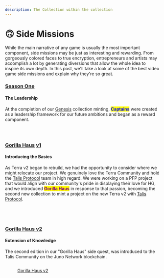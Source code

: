 ```yaml
---
description: The Collection within the collection
---
```


# 🙃 Side Missions

While the main narrative of any game is usually the most important component, side missions may be just as interesting and rewarding. From gorgeously colored faces to true encryption, entrepreneurs and artists may accomplish a lot by generating diversions that allow the whole idea to inspire its own depth. In this post, we'll take a look at some of the best video game side missions and explain why they're so great.

### [Season One](season-one.md)

#### The Leadership

At the completion of our [Genesis](../../genesis.md) collection minting, <mark style="color:blue;">**Captains**</mark> were created as a leadership framework for our future ambitions and began as a reward component.

<div>

<figure><img src="../../../../.gitbook/assets/4.png" alt=""><figcaption></figcaption></figure>

 

<figure><img src="../../../../.gitbook/assets/5 (5).png" alt=""><figcaption></figcaption></figure>

 

<figure><img src="../../../../.gitbook/assets/6 (4).png" alt=""><figcaption></figcaption></figure>

</div>

### [Gorilla Haus](gorilla-haus.md) [v1](./#season-one)

#### Introducing the Basics

As Terra v2 began to rebuild, we had the opportunity to consider where we might relocate our project. We genuinely love the Terra Community and hold the [Talis Protocol](https://terra.art) team in high regard. We were working on a PFP project that would align with our community's pride in displaying their love for HG, and we introduced <mark style="color:purple;">**Gorilla Haus**</mark> in response to that passion, becoming the second new collection to mint a project on the new Terra v2 with [Talis Protocol](https://talis.art).

<div>

<figure><img src="../../../../.gitbook/assets/44 (2).png" alt=""><figcaption></figcaption></figure>

 

<figure><img src="../../../../.gitbook/assets/43 (2).png" alt=""><figcaption></figcaption></figure>

 

<figure><img src="../../../../.gitbook/assets/45 (2).png" alt=""><figcaption></figcaption></figure>

 

<figure><img src="../../../../.gitbook/assets/0 (2).png" alt=""><figcaption></figcaption></figure>

</div>

### [Gorilla Haus v2](./#gorilla-haus-v2)

#### Extension of Knowledge

The second edition in our "Gorilla Haus" side quest, was introduced to the Talis Community on the Juno Network blockchain.

<div align="left">

<figure><img src="../../../../.gitbook/assets/haus juno profile.png" alt=""><figcaption><p><a href="./#gorilla-haus-v2">Gorilla Haus v2 </a></p></figcaption></figure>

</div>
